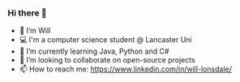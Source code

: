 ### Hi there 👋

- :eyes: I’m Will
- :computer: I'm a computer science student @ Lancaster Uni
- 🌱 I’m currently learning Java, Python and C#
- 👯 I’m looking to collaborate on open-source projects
- 📫 How to reach me: https://www.linkedin.com/in/will-lonsdale/
